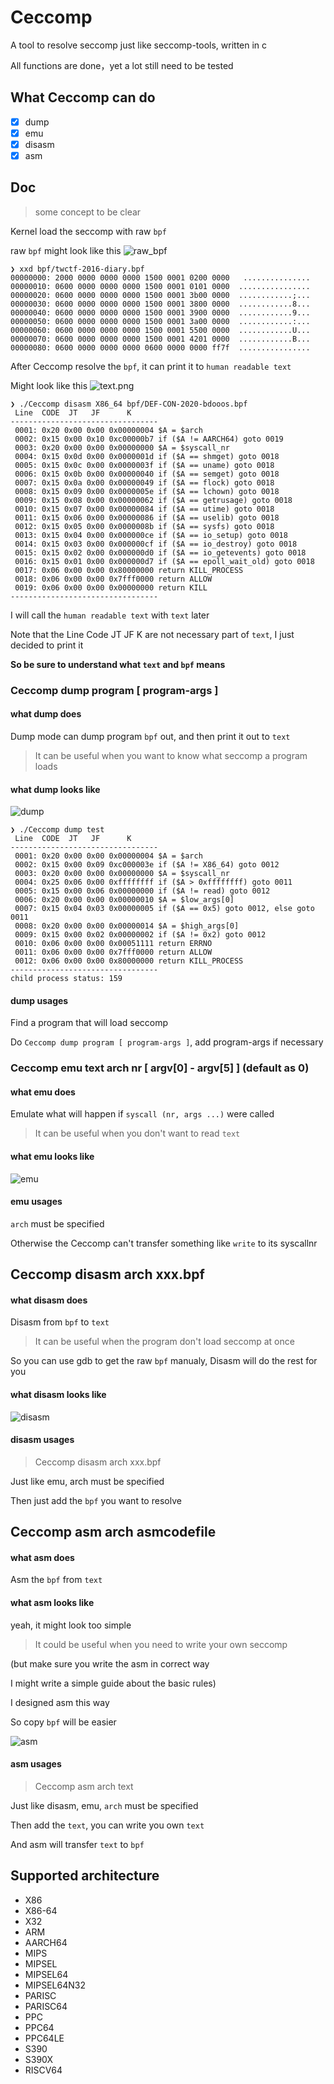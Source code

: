 # Ceccomp
A tool to resolve seccomp just like seccomp-tools, written in c

All functions are done，yet a lot still need to be tested

## What Ceccomp can do

- [x] dump
- [x] emu
- [x] disasm
- [x] asm

## Doc

> some concept to be clear

Kernel load the seccomp with raw `bpf`

raw `bpf` might look like this
![raw_bpf](assets/raw_bpf.png)
```
❯ xxd bpf/twctf-2016-diary.bpf
00000000: 2000 0000 0000 0000 1500 0001 0200 0000   ...............
00000010: 0600 0000 0000 0000 1500 0001 0101 0000  ................
00000020: 0600 0000 0000 0000 1500 0001 3b00 0000  ............;...
00000030: 0600 0000 0000 0000 1500 0001 3800 0000  ............8...
00000040: 0600 0000 0000 0000 1500 0001 3900 0000  ............9...
00000050: 0600 0000 0000 0000 1500 0001 3a00 0000  ............:...
00000060: 0600 0000 0000 0000 1500 0001 5500 0000  ............U...
00000070: 0600 0000 0000 0000 1500 0001 4201 0000  ............B...
00000080: 0600 0000 0000 0000 0600 0000 0000 ff7f  ................
```

After Ceccomp resolve the `bpf`, it can print it to `human readable text`

Might look like this
![text.png](assets/text.png)
```
❯ ./Ceccomp disasm X86_64 bpf/DEF-CON-2020-bdooos.bpf
 Line  CODE  JT   JF      K
---------------------------------
 0001: 0x20 0x00 0x00 0x00000004 $A = $arch
 0002: 0x15 0x00 0x10 0xc00000b7 if ($A != AARCH64) goto 0019
 0003: 0x20 0x00 0x00 0x00000000 $A = $syscall_nr
 0004: 0x15 0x0d 0x00 0x0000001d if ($A == shmget) goto 0018
 0005: 0x15 0x0c 0x00 0x0000003f if ($A == uname) goto 0018
 0006: 0x15 0x0b 0x00 0x00000040 if ($A == semget) goto 0018
 0007: 0x15 0x0a 0x00 0x00000049 if ($A == flock) goto 0018
 0008: 0x15 0x09 0x00 0x0000005e if ($A == lchown) goto 0018
 0009: 0x15 0x08 0x00 0x00000062 if ($A == getrusage) goto 0018
 0010: 0x15 0x07 0x00 0x00000084 if ($A == utime) goto 0018
 0011: 0x15 0x06 0x00 0x00000086 if ($A == uselib) goto 0018
 0012: 0x15 0x05 0x00 0x0000008b if ($A == sysfs) goto 0018
 0013: 0x15 0x04 0x00 0x000000ce if ($A == io_setup) goto 0018
 0014: 0x15 0x03 0x00 0x000000cf if ($A == io_destroy) goto 0018
 0015: 0x15 0x02 0x00 0x000000d0 if ($A == io_getevents) goto 0018
 0016: 0x15 0x01 0x00 0x000000d7 if ($A == epoll_wait_old) goto 0018
 0017: 0x06 0x00 0x00 0x80000000 return KILL_PROCESS
 0018: 0x06 0x00 0x00 0x7fff0000 return ALLOW
 0019: 0x06 0x00 0x00 0x00000000 return KILL
---------------------------------
```

I will call the `human readable text` with `text` later

Note that the Line Code JT JF K are not necessary part of `text`, I just decided to print it

**So be sure to understand what `text` and `bpf` means**

### Ceccomp dump program [ program-args ]

#### what dump does

Dump mode can dump program `bpf` out, and then print it out to `text`

> It can be useful when you want to know what seccomp a program loads

#### what dump looks like

![dump](assets/dump.png)
```
❯ ./Ceccomp dump test
 Line  CODE  JT   JF      K
---------------------------------
 0001: 0x20 0x00 0x00 0x00000004 $A = $arch
 0002: 0x15 0x00 0x09 0xc000003e if ($A != X86_64) goto 0012
 0003: 0x20 0x00 0x00 0x00000000 $A = $syscall_nr
 0004: 0x25 0x06 0x00 0xffffffff if ($A > 0xffffffff) goto 0011
 0005: 0x15 0x00 0x06 0x00000000 if ($A != read) goto 0012
 0006: 0x20 0x00 0x00 0x00000010 $A = $low_args[0]
 0007: 0x15 0x04 0x03 0x00000005 if ($A == 0x5) goto 0012, else goto 0011
 0008: 0x20 0x00 0x00 0x00000014 $A = $high_args[0]
 0009: 0x15 0x00 0x02 0x00000002 if ($A != 0x2) goto 0012
 0010: 0x06 0x00 0x00 0x00051111 return ERRNO
 0011: 0x06 0x00 0x00 0x7fff0000 return ALLOW
 0012: 0x06 0x00 0x00 0x80000000 return KILL_PROCESS
---------------------------------
child process status: 159
```

#### dump usages

Find a program that will load seccomp

Do `Ceccomp dump program [ program-args ]`, add program-args if necessary

### Ceccomp emu text arch nr [ argv[0] - argv[5] ] (default as 0)

#### what emu does

Emulate what will happen if `syscall (nr, args ...)` were called

> It can be useful when you don't want to read `text`

#### what emu looks like

![emu](assets/emu.png)

#### emu usages

`arch` must be specified

Otherwise the Ceccomp can't transfer something like `write` to its syscallnr

## Ceccomp disasm arch xxx.bpf

#### what disasm does

Disasm from `bpf` to `text`

> It can be useful when the program don't load seccomp at once

So you can use gdb to get the raw `bpf` manualy, Disasm will do the rest for you

#### what disasm looks like

![disasm](assets/disasm.png)

#### disasm usages

> Ceccomp disasm arch xxx.bpf

Just like emu, arch must be specified

Then just add the `bpf` you want to resolve

## Ceccomp asm arch asmcodefile

#### what asm does

Asm the `bpf` from `text`

#### what asm looks like

yeah, it might look too simple

> It could be useful when you need to write your own seccomp

(but make sure you write the asm in correct way

I might write a simple guide about the basic rules)

I designed asm this way

So copy `bpf` will be easier

![asm](assets/asm.png)

#### asm usages

> Ceccomp asm arch text

Just like disasm, emu, `arch` must be specified

Then add the `text`, you can write you own `text`

And asm will transfer `text` to `bpf`

## Supported architecture
- X86
- X86-64
- X32
- ARM
- AARCH64
- MIPS
- MIPSEL
- MIPSEL64
- MIPSEL64N32
- PARISC
- PARISC64
- PPC
- PPC64
- PPC64LE
- S390
- S390X
- RISCV64
